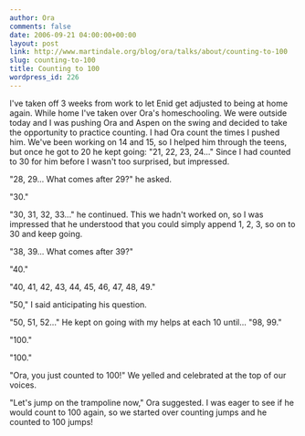 ```yaml
---
author: Ora
comments: false
date: 2006-09-21 04:00:00+00:00
layout: post
link: http://www.martindale.org/blog/ora/talks/about/counting-to-100
slug: counting-to-100
title: Counting to 100
wordpress_id: 226
---
```


I've taken off 3 weeks from work to let Enid get adjusted to being at home again. While home I've taken over Ora's homeschooling. We were outside today and I was pushing Ora and Aspen on the swing and decided to take the opportunity to practice counting. I had Ora count the times I pushed him. We've been working on 14 and 15, so I helped him through the teens, but once he got to 20 he kept going: "21, 22, 23, 24..." Since I had counted to 30 for him before I wasn't too surprised, but impressed.   
  
"28, 29... What comes after 29?" he asked.  
  
"30."  
  
"30, 31, 32, 33..." he continued. This we hadn't worked on, so I was impressed that he understood that you could simply append 1, 2, 3, so on to 30 and keep going.  
  
"38, 39... What comes after 39?"  
  
"40."  
  
"40, 41, 42, 43, 44, 45, 46, 47, 48, 49."  
  
"50," I said anticipating his question.  
  
"50, 51, 52..." He kept on going with my helps at each 10 until... "98, 99."  
  
"100."  
  
"100."  
  
"Ora, you just counted to 100!" We yelled and celebrated at the top of our voices.  
  
"Let's jump on the trampoline now," Ora suggested. I was eager to see if he would count to 100 again, so we started over counting jumps and he counted to 100 jumps!
